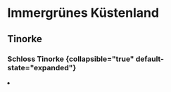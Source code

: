 # Immergrünes Küstenland

## Tinorke

<procedure title="Charaktere von diesem Ort">
<list columns="3">
<!-- <li><a href="Sinmir.md"></a></li> -->
</list>
</procedure>

### Schloss Tinorke {collapsible="true" default-state="expanded"}

<procedure title="Charaktere von diesem Ort">
<list columns="3">
<li><a href="Konrad.md"></a></li>
</list>
</procedure>
